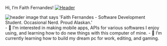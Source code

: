 Hi, I’m Faith Fernandes!
[![Header](https://raw.githubusercontent.com/faithfernandes/<OWNER>/<OWNER>/githubheader.png "Header")](https://some-url.dev/)

<img source="../githubheader.png" alt="header image that says 'Faith Fernandes - Software Development Student. Occasional Nerd. Proud Alaskan.'">
- 👀 I’m interested in making mobile apps, APIs for various softwares I enjoy using, and learning how to do new things with this computer of mine.
- 🌱 I’m currently learning how to build my dream pc for work, editing, and gaming.

<!---
faithfernandes/faithfernandes is a ✨ special ✨ repository because its `README.md` (this file) appears on your GitHub profile.
You can click the Preview link to take a look at your changes.
--->
